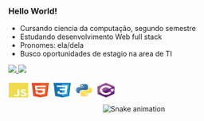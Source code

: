 ### Hello World!

- Cursando ciencia da computação, segundo semestre
- Estudando desenvolvimento Web full stack 
- Pronomes: ela/dela
- Busco oportunidades de estagio na area de TI

<div>
  <a href="https://github.com/millagmgomes">
    <img height="180em" src="https://github-readme-stats.vercel.app/api?username=millagmgomes&count_private=true&include_all_commits=true&show_icons=true&theme=dracula&hide_border=false&show_owner=true"/>
    <img height="150em" src="https://github-readme-stats.vercel.app/api/top-langs/?username=millagmgomes&theme=dracula&hide_border=false&&layout=compact"/>
  </a>
</div>

<div style="display: inline_block"><br>
  <img align="center" alt="Milla-Js" height="30" width="40" src="https://raw.githubusercontent.com/devicons/devicon/master/icons/javascript/javascript-plain.svg">
  <img align="center" alt="Milla-HTML" height="30" width="40" src="https://raw.githubusercontent.com/devicons/devicon/master/icons/html5/html5-original.svg">
  <img align="center" alt="Milla-CSS" height="30" width="40" src="https://raw.githubusercontent.com/devicons/devicon/master/icons/css3/css3-original.svg">
  <img align="center" alt="Milla-Python" height="30" width="40" src="https://raw.githubusercontent.com/devicons/devicon/master/icons/python/python-original.svg">
  <img align="center" alt="Milla-Csharp" height="30" width="40" src="https://raw.githubusercontent.com/devicons/devicon/master/icons/csharp/csharp-original.svg">
  



</div>

<div align="center">

  ![Snake animation](https://github.com/danielbped/danielbped/blob/output/github-contribution-grid-snake.svg)

</div>

<div align="center">

